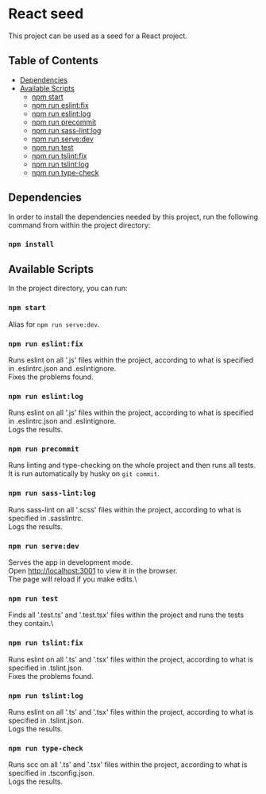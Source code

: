 # React seed

This project can be used as a seed for a React project.

## Table of Contents

- [Dependencies](#dependencies)
- [Available Scripts](#available-scripts)
  - [npm start](#npm-start)
  - [npm run eslint:fix](#npm-run-eslint-fix)
  - [npm run eslint:log](#npm-run-eslint-log)
  - [npm run precommit](#npm-run-precommit)
  - [npm run sass-lint:log](#npm-run-sass-lint-log)
  - [npm run serve:dev](#npm-run-serve-dev)
  - [npm run test](#npm-run-test)
  - [npm run tslint:fix](#npm-run-tslint-fix)
  - [npm run tslint:log](#npm-run-tslint-log)
  - [npm run type-check](#npm-run-type-check)

## Dependencies

In order to install the dependencies needed by this project, run the following command from within the project directory:

### `npm install`

## Available Scripts

In the project directory, you can run:

### `npm start`

Alias for `npm run serve:dev`.

### <a id="npm-run-eslint-fix"></a>`npm run eslint:fix`

Runs eslint on all '.js' files within the project, according to what is specified in .eslintrc.json and .eslintignore.\
Fixes the problems found.

### <a id="npm-run-eslint-log"></a>`npm run eslint:log`

Runs eslint on all '.js' files within the project, according to what is specified in .eslintrc.json and .eslintignore.\
Logs the results.

### `npm run precommit`

Runs linting and type-checking on the whole project and then runs all tests.\
It is run automatically by husky on `git commit`.

### <a id="npm-run-sass-lint-log"></a>`npm run sass-lint:log`

Runs sass-lint on all '.scss' files within the project, according to what is specified in .sasslintrc.\
Logs the results.

### <a id="npm-run-serve-dev"></a>`npm run serve:dev`

Serves the app in development mode.\
Open [http://localhost:3001](http://localhost:3001) to view it in the browser.\
The page will reload if you make edits.\

### `npm run test`

Finds all '.test.ts' and '.test.tsx' files within the project and runs the tests they contain.\

### <a id="npm-run-tslint-fix"></a>`npm run tslint:fix`

Runs eslint on all '.ts' and '.tsx' files within the project, according to what is specified in .tslint.json.\
Fixes the problems found.

### <a id="npm-run-tslint-log"></a>`npm run tslint:log`

Runs eslint on all '.ts' and '.tsx' files within the project, according to what is specified in .tslint.json.\
Logs the results.

### <a id="npm-run-type-check"></a>`npm run type-check`

Runs scc on all '.ts' and '.tsx' files within the project, according to what is specified in .tsconfig.json.\
Logs the results.
